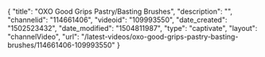 {
    "title": "OXO Good Grips Pastry\/Basting Brushes",
    "description": "",
    "channelid": "114661406",
    "videoid": "109993550",
    "date_created": "1502523432",
    "date_modified": "1504811987",
    "type": "captivate",
    "layout": "channelVideo",
    "url": "\/latest-videos\/oxo-good-grips-pastry-basting-brushes\/114661406-109993550"
}